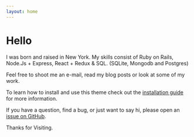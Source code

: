 ```yaml
---
layout: home
---
```

# Hello

I was born and raised in New York. My skills consist of Ruby on Rails, Node.Js + Express, React + Redux & SQL. (SQLite, Mongodb and Postgres)

Feel free to shoot me an e-mail, read my blog posts or look at some of my work.

To learn how to install and use this theme check out the [installation guide](http://taylantatli.me/Halve/halve-theme/) for more information.

If you have a question, find a bug, or just want to say hi, please open an [issue on GitHub](https://github.com/TaylanTatli/Halve/issues/new).

Thanks for Visiting.
